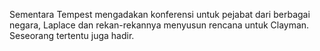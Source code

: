 Sementara Tempest mengadakan konferensi untuk pejabat dari berbagai negara, Laplace dan rekan-rekannya menyusun rencana untuk Clayman. Seseorang tertentu juga hadir.
